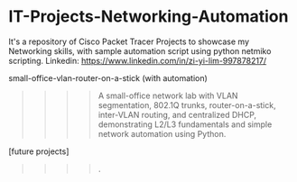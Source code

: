 # IT-Projects-Networking-Automation
It's a repository of Cisco Packet Tracer Projects to showcase my Networking skills, with sample automation script using python netmiko scripting. Linkedin: https://www.linkedin.com/in/zi-yi-lim-997878217/

small-office-vlan-router-on-a-stick (with automation)
>>>> A small-office network lab with VLAN segmentation, 802.1Q trunks, router-on-a-stick, 
>>>> inter-VLAN routing, and centralized DHCP, demonstrating L2/L3 fundamentals and
>>>> simple network automation using Python.

[future projects]
>>>> .
